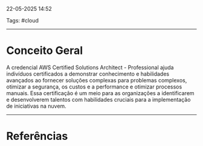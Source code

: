 22-05-2025 14:52

Tags: #cloud

---
# Conceito Geral
A credencial AWS Certified Solutions Architect - Professional ajuda indivíduos certificados a demonstrar conhecimento e habilidades avançados ao fornecer soluções complexas para problemas complexos, otimizar a segurança, os custos e a performance e otimizar processos manuais. Essa certificação é um meio para as organizações a identificarem e desenvolverem talentos com habilidades cruciais para a implementação de iniciativas na nuvem.

---

# Referências
